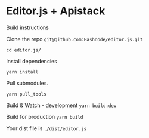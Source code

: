 # Editor.js + Apistack

Build instructions

Clone the repo `git@github.com:Hashnode/editor.js.git`

`cd editor.js/`

Install dependencies

`yarn install`

Pull submodules.

`yarn pull_tools`

Build & Watch - development
`yarn build:dev`

Build for production
`yarn build`

Your dist file is `./dist/editor.js`
